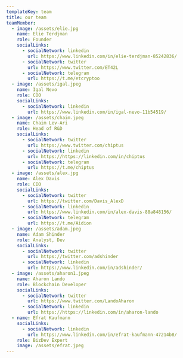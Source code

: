 ```yaml
---
templateKey: team
title: our team
teamMember:
  - image: /assets/elie.jpg
    name: Elie Terdjman
    role: Founder
    socialLinks:
      - socialNetwork: linkedin
        url: https://www.linkedin.com/in/elie-terdjman-85242836/
      - socialNetwork: twitter
        url: https://www.twitter.com/ET42L
      - socialNetwork: telegram
        url: https://t.me/etcryptoo
  - image: /assets/igal.jpeg
    name: Igal Nevo
    role: COO
    socialLinks:
      - socialNetwork: linkedin
        url: https://www.linkedin.com/in/igal-nevo-11b54519/
  - image: /assets/chaim.jpeg
    name: Chaim Lev-Ari
    role: Head of R&D
    socialLinks:
      - socialNetwork: twitter
        url: https://www.twitter.com/chiptus
      - socialNetwork: linkedin
        url: https://https://linkedin.com/in/chiptus
      - socialNetwork: telegram
        url: https://t.me/chiptus
  - image: /assets/alex.jpg
    name: Alex Davis
    role: CIO
    socialLinks:
      - socialNetwork: twitter
        url: https://twitter.com/Davis_AlexD
      - socialNetwork: linkedin
        url: https://www.linkedin.com/in/alex-davis-88a848156/
      - socialNetwork: telegram
        url: https://t.me/Aidion
  - image: /assets/adam.jpeg
    name: Adam Shinder
    role: Analyst, Dev
    socialLinks:
      - socialNetwork: twitter
        url: https://twitter.com/adshinder
      - socialNetwork: linkedin
        url: https://www.linkedin.com/in/adshinder/
  - image: /assets/aharon1.jpeg
    name: Aharon Lando
    role: Blockchain Developer
    socialLinks:
      - socialNetwork: twitter
        url: https://www.twitter.com/LandoAharon
      - socialNetwork: linkedin
        url: https://https://linkedin.com/in/aharon-lando
  - name: Efrat Kaufmann
    socialLinks:
      - socialNetwork: linkedin
        url: https://www.linkedin.com/in/efrat-kaufmann-47214b8/
    role: BizDev Expert
    image: /assets/efrat.jpeg
---
```

